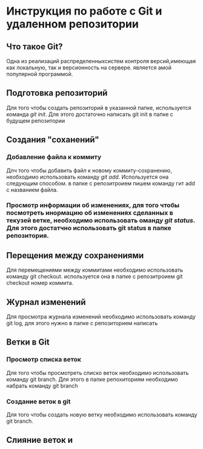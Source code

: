 # Инструкция по работе с Git и удаленном репозитории

## Что такое Git?

Одна из реализаций распределенныхсистем контроля версий,имеющая как локальную, так и версионность на сервере. является амой популярной программой.

## Подготовка репозиторий 
Для того чтобы создать репозиторий в указанной папке, используется команда *git init*. Для этого достаточно написать git init в папке с будущем репозитории


## Создания "соханений"

### Добавление файла к коммиту 

Длч того чтобы добавить файл к новому коммиту-сохранению, необходимо использовать команду *git add*. Используется она следующим способом. в папке с репозитроием пишем команду гит add с названием файла.

### Просмотр информации об изменениях, для того чтобы посмотреть инормацию об изменениях сделанных в текузей ветке, необходимо использовать оманду *git status*. Для этого достатчно использовать git status в папке репозитория. 

## Перещения между сохранениями

Для перемещениями между коммитами необходимо использовать команду git checkout. используется она в папке с репозитроием git checkout номер коммита.


## Журнал изменений
Для просмотра журнала изменений необходимо использовать команду git log, для этого нужно в папке с репозиторием написать

## Ветки в Git
### Просмотр списка веток
Для того чтобы просмотреть списко веток необходимо использовать команду git branch. Для этого в папке репохиториям необходимо набрать команду git branch

### Создание веток в git
Для того чтобы создать новую ветку необходимо использовать команду git branch. 

## Слияние веток и 
